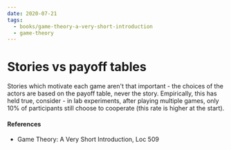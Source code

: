 ```yaml
---
date: 2020-07-21
tags:
  - books/game-theory-a-very-short-introduction
  - game-theory
---
```


# Stories vs payoff tables
Stories which motivate each game aren't that important - the choices of the actors are based on
the payoff table, never the story. Empirically, this has held true, consider <c22f6b31> - in lab
experiments, after playing multiple games, only 10% of participants still choose to cooperate (this
rate is higher at the start).

#### References
- Game Theory: A Very Short Introduction, Loc 509
